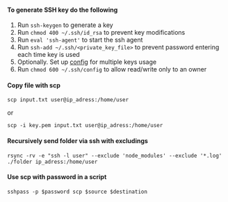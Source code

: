 #### To generate SSH key do the following

1. Run `ssh-keygen` to generate a key
1. Run `chmod 400 ~/.ssh/id_rsa` to prevent key modifications
1. Run `eval 'ssh-agent'` to start the ssh agent
1. Run `ssh-add ~/.ssh/<private_key_file>` to prevent password entering each time key is used
1. Optionally. Set up [config](https://github.com/vitaliykobrin/useful-scripts/blob/master/configs/ssh-config.yml) for multiple keys usage
1. Run `chmod 600 ~/.ssh/config` to allow read/write only to an owner


#### Copy file with scp
```
scp input.txt user@ip_adress:/home/user
```
or 
```
scp -i key.pem input.txt user@ip_adress:/home/user
```

#### Recursively send folder via ssh with excludings
```
rsync -rv -e "ssh -l user" --exclude 'node_modules' --exclude '*.log' ./folder ip_adress:/home/user
```

#### Use scp with password in a script
```
sshpass -p $password scp $source $destination
```
